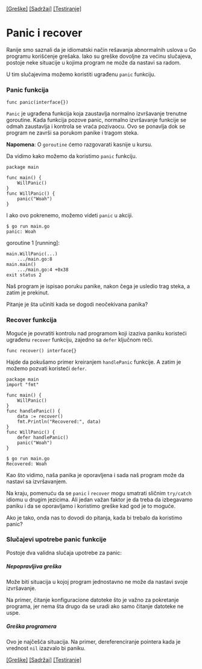 [[Greške]](17_Greške.md) [[Sadržaj]](toc.md) [[Testiranje]](19_Testiranje.md)

# Panic i recover

Ranije smo saznali da je idiomatski način rešavanja abnormalnih uslova u Go programu korišćenje grešaka. Iako su greške dovoljne za većinu slučajeva, postoje neke situacije u kojima program ne može da nastavi sa radom.

U tim slučajevima možemo koristiti ugrađenu `panic` funkciju.

### Panic funkcija

	func panic(interface{})

`Panic` je ugrađena funkcija koja zaustavlja normalno izvršavanje trenutne goroutine. Kada funkcija pozove panic, normalno izvršavanje funkcije se odmah zaustavlja i kontrola se vraća pozivaocu. Ovo se ponavlja dok se program ne završi sa porukom panike i tragom steka.

**Napomena**: O `goroutine` ćemo razgovarati kasnije u kursu.

Da vidimo kako možemo da koristimo `panic` funkciju.
```
package main

func main() {
	WillPanic()
}
func WillPanic() {
	panic("Woah")
}
```
I ako ovo pokrenemo, možemo videti `panic` u akciji.

	$ go run main.go
	panic: Woah

goroutine 1 [running]:
```
main.WillPanic(...)
    .../main.go:8
main.main()
    .../main.go:4 +0x38
exit status 2
```
Naš program je ispisao poruku panike, nakon čega je usledio trag steka, a zatim je prekinut.

Pitanje je šta učiniti kada se dogodi neočekivana panika?

### Recover funkcija

Moguće je povratiti kontrolu nad programom koji izaziva paniku koristeći ugrađenu `recover` funkciju, zajedno sa `defer` ključnom reči.

	func recover() interface{}

Hajde da pokušamo primer kreiranjem `handlePanic` funkcije. A zatim je možemo pozvati koristeći `defer`.
```
package main
import "fmt"

func main() {
	WillPanic()
}
func handlePanic() {
	data := recover()
	fmt.Println("Recovered:", data)
}
func WillPanic() {
	defer handlePanic()
	panic("Woah")
}
```
	$ go run main.go
	Recovered: Woah

Kao što vidimo, naša panika je oporavljena i sada naš program može da nastavi sa izvršavanjem.

Na kraju, pomenuću da se `panic` i `recover` mogu smatrati sličnim `try/catch` idiomu u drugim jezicima. Ali jedan važan faktor je da treba da izbegavamo paniku i da se oporavljamo i koristimo greške kad god je to moguće.

Ako je tako, onda nas to dovodi do pitanja, kada bi trebalo da koristimo panic?

### Slučajevi upotrebe panic funkcije

Postoje dva validna slučaja upotrebe za panic:

##### Nepopravljiva greška

Može biti situacija u kojoj program jednostavno ne može da nastavi svoje izvršavanje.

Na primer, čitanje konfiguracione datoteke što je važno za pokretanje programa, jer nema šta drugo da se uradi ako samo čitanje datoteke ne uspe.

##### Greška programera

Ovo je najčešća situacija. Na primer, dereferenciranje pointera kada je vrednost `nil` izazvalo bi paniku.

[[Greške]](17_Greške.md) [[Sadržaj]](toc.md) [[Testiranje]](19_Testiranje.md)